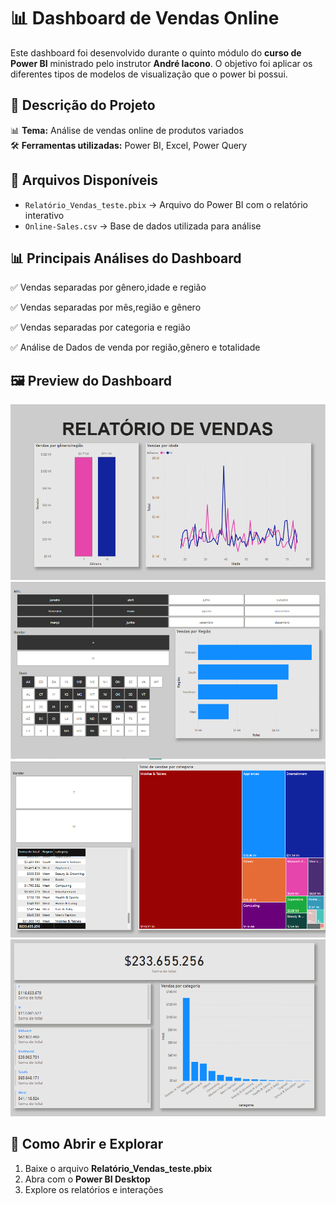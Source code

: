 # 📊 Dashboard de Vendas Online

Este dashboard foi desenvolvido durante o quinto módulo do **curso de Power BI** ministrado pelo instrutor **André Iacono**. O objetivo foi aplicar os diferentes tipos de modelos de visualização que o power bi possui.

## 📌 **Descrição do Projeto**  
📊 **Tema:** Análise de vendas online de produtos variados   
🛠️ **Ferramentas utilizadas:** Power BI, Excel, Power Query  

## 📂 **Arquivos Disponíveis**  
- `Relatório_Vendas_teste.pbix` → Arquivo do Power BI com o relatório interativo  
- `Online-Sales.csv` → Base de dados utilizada para análise    

## 📊 **Principais Análises do Dashboard**


✅ Vendas separadas por gênero,idade e região

✅ Vendas separadas por mês,região e gênero

✅ Vendas separadas por categoria e região

✅ Análise de Dados de venda por região,gênero e totalidade

## 🖼 **Preview do Dashboard**  


![Página 1](https://github.com/pedrolodonio/portifolio-powerbi/blob/main/images/Dashboard-OnlineSales/Relatorio_vendas(1).PNG)
![Página 2](https://github.com/pedrolodonio/portifolio-powerbi/blob/main/images/Dashboard-OnlineSales/Relatorio_vendas(2).PNG)
![Página 3](https://github.com/pedrolodonio/portifolio-powerbi/blob/main/images/Dashboard-OnlineSales/Relatorio_vendas(3).PNG)
![Página 4](https://github.com/pedrolodonio/portifolio-powerbi/blob/main/images/Dashboard-OnlineSales/Relatorio_vendas(4).PNG)

## 🔗 **Como Abrir e Explorar**  
1. Baixe o arquivo **Relatório_Vendas_teste.pbix**  
2. Abra com o **Power BI Desktop**  
3. Explore os relatórios e interações  

